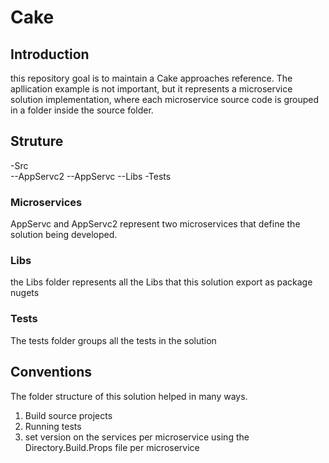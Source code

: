 # Cake

## Introduction 

this repository goal is to maintain a Cake approaches reference. The apllication example is not important, but it represents a microservice solution implementation,
where each microservice source code is grouped in a folder inside the source folder. 


## Struture

-Src <br/>
--AppServc2
--AppServc
--Libs
-Tests

### Microservices

AppServc and AppServc2 represent two microservices that define the solution being developed. 

### Libs 

the Libs folder represents all the Libs that this solution export as package nugets

### Tests

The tests folder groups all the tests in the solution

## Conventions

The folder structure of this solution helped in many ways.

1. Build source projects
2. Running tests
3. set version on the services per microservice using the Directory.Build.Props file per microservice
